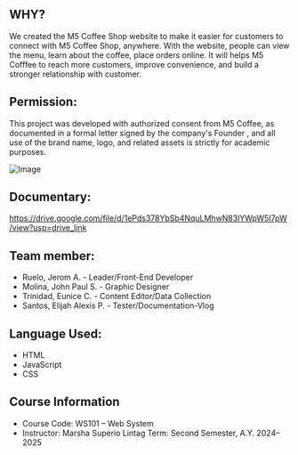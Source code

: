 ## WHY?

We created the M5 Coffee Shop website to make it easier for customers to connect with M5 Coffee Shop, anywhere. 
With the website, people can view the menu, learn about the coffee, place orders online. 
It will helps M5 Cofffee to reach more customers, improve convenience, and build a stronger relationship with customer.

## Permission: 
This project was developed with authorized consent from M5 Coffee, as documented in a formal letter signed by the company's Founder
, and all use of the brand name, logo, and related assets is strictly for academic purposes.


![Image](https://github.com/user-attachments/assets/4b3b7d5b-12e4-4279-b13c-dbb94a4fcef7)

## Documentary:  
https://drive.google.com/file/d/1ePds378YbSb4NquLMhwN83lYWpW5I7pW/view?usp=drive_link


## Team member:
+ Ruelo, Jerom A. - Leader/Front-End Developer
+ Molina, John Paul S. - Graphic Designer
+ Trinidad, Eunice C. - Content Editor/Data Collection
+ Santos, Elijah Alexis P. - Tester/Documentation-Vlog


## Language Used:
+ HTML
+ JavaScript
+  CSS

## Course Information
+ Course Code: WS101 – Web System
+ Instructor: Marsha Superio Lintag
Term: Second Semester, A.Y. 2024–2025

